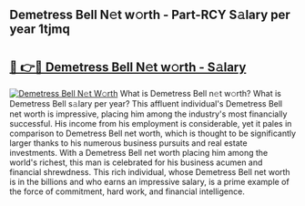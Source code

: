 ## Demetress Bell N𝚎t w𝚘rth - Part-RCY S𝚊lary per year 1tjmq

# <h2><a href="http://gc4b34u.nevu.top/?p=Demetress+Bell">🔗 👉🔴 Demetress Bell N𝚎t w𝚘rth - S𝚊lary</a></h2>

[![Demetress Bell N𝚎t W𝚘rth](https://i.imgur.com/Oavwk0R.jpeg)](http://gc4b34u.nevu.top/?p=Demetress+Bell)
What is Demetress Bell n𝚎t w𝚘rth? What is Demetress Bell s𝚊lary per year?
This affluent individual's Demetress Bell net worth is impressive, placing him among the industry's most financially successful. His income from his employment is considerable, yet it pales in comparison to Demetress Bell net worth, which is thought to be significantly larger thanks to his numerous business pursuits and real estate investments. With a Demetress Bell net worth placing him among the world's richest, this man is celebrated for his business acumen and financial shrewdness. This rich individual, whose Demetress Bell net worth is in the billions and who earns an impressive salary, is a prime example of the force of commitment, hard work, and financial intelligence.

